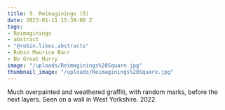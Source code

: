 ```yaml
---
title: 5. Reimaginings (5)
date: 2023-01-11 15:39:00 Z
tags:
- Reimaginings
- abstract
- "@robin.likes.abstracts"
- Robin Maurice Barr
- No Great Hurry
image: "/uploads/Reimaginings%20Square.jpg"
thumbnail_image: "/uploads/Reimaginings%20Square.jpg"
---
```


Much overpainted and weathered graffiti, with random marks, before the next layers. Seen on a wall in West Yorkshire. 2022